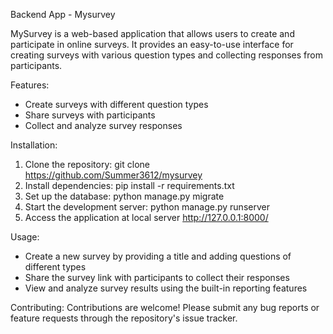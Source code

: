 Backend App - Mysurvey

MySurvey is a web-based application that allows users to create and participate in online surveys. It provides an easy-to-use interface for creating surveys with various question types and collecting responses from participants.

Features:
- Create surveys with different question types
- Share surveys with participants
- Collect and analyze survey responses

Installation:
1. Clone the repository: git clone https://github.com/Summer3612/mysurvey
2. Install dependencies: pip install -r requirements.txt
3. Set up the database: python manage.py migrate
4. Start the development server: python manage.py runserver
5. Access the application at local server http://127.0.0.1:8000/

Usage:
- Create a new survey by providing a title and adding questions of different types
- Share the survey link with participants to collect their responses
- View and analyze survey results using the built-in reporting features

Contributing:
Contributions are welcome! Please submit any bug reports or feature requests through the repository's issue tracker.



